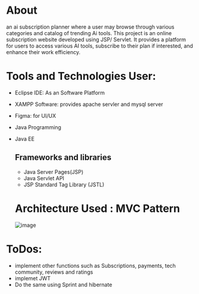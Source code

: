 # About
an ai subscription planner where a user may browse through various categories and catalog of trending Ai tools. This project is an online subscription website developed using JSP/ Servlet. It provides a platform for users to access various AI tools, subscribe to their plan if interested, and enhance their work efficiency.

# Tools and Technologies User:
*  Eclipse IDE: As an Software Platform
* XAMPP Software: provides apache servler and mysql server
* Figma: for UI/UX
* Java Programming
* Java EE
  ## Frameworks and libraries
  * Java Server Pages(JSP)
  * Java Servlet API
  * JSP Standard Tag Library (JSTL)

  # Architecture Used : MVC Pattern
  ![image](https://github.com/RaWseekQWERTY/DelX.ai/assets/110769947/ec838059-7ec6-4d01-a55e-6b01ec08b6aa)



# ToDos:
* implement other functions such as Subscriptions, payments, tech community, reviews and ratings
* implemet JWT
* Do the same using Sprint and hibernate
